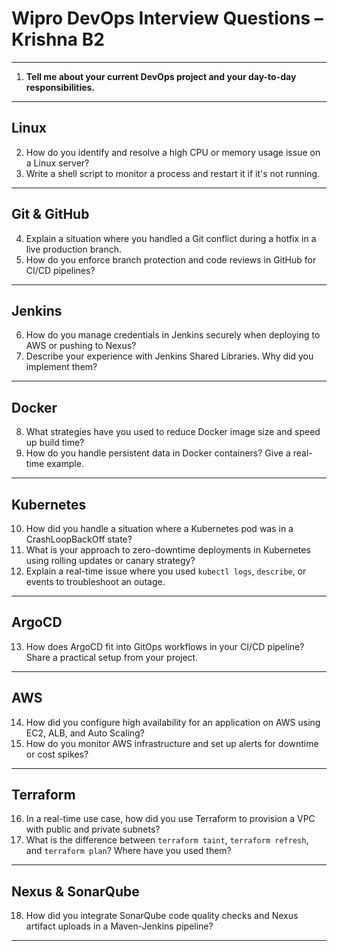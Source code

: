 # Wipro DevOps Interview Questions – Krishna B2

---

1. **Tell me about your current DevOps project and your day-to-day responsibilities.**

---

## Linux

2. How do you identify and resolve a high CPU or memory usage issue on a Linux server?  
3. Write a shell script to monitor a process and restart it if it's not running.

---

## Git & GitHub

4. Explain a situation where you handled a Git conflict during a hotfix in a live production branch.  
5. How do you enforce branch protection and code reviews in GitHub for CI/CD pipelines?

---

## Jenkins

6. How do you manage credentials in Jenkins securely when deploying to AWS or pushing to Nexus?  
7. Describe your experience with Jenkins Shared Libraries. Why did you implement them?

---

## Docker

8. What strategies have you used to reduce Docker image size and speed up build time?  
9. How do you handle persistent data in Docker containers? Give a real-time example.

---

## Kubernetes

10. How did you handle a situation where a Kubernetes pod was in a CrashLoopBackOff state?  
11. What is your approach to zero-downtime deployments in Kubernetes using rolling updates or canary strategy?  
12. Explain a real-time issue where you used `kubectl logs`, `describe`, or events to troubleshoot an outage.

---

## ArgoCD

13. How does ArgoCD fit into GitOps workflows in your CI/CD pipeline? Share a practical setup from your project.

---

## AWS

14. How did you configure high availability for an application on AWS using EC2, ALB, and Auto Scaling?  
15. How do you monitor AWS infrastructure and set up alerts for downtime or cost spikes?

---

## Terraform

16. In a real-time use case, how did you use Terraform to provision a VPC with public and private subnets?  
17. What is the difference between `terraform taint`, `terraform refresh`, and `terraform plan`? Where have you used them?

---

## Nexus & SonarQube

18. How did you integrate SonarQube code quality checks and Nexus artifact uploads in a Maven-Jenkins pipeline?

---
